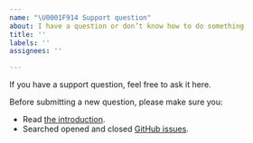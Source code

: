 ```yaml
---
name: "\U0001F914 Support question"
about: I have a question or don’t know how to do something
title: ''
labels: ''
assignees: ''

---
```


If you have a support question, feel free to ask it here.

Before submitting a new question, please make sure you:

- Read [the introduction](https://klaro.kiprotect.com).
- Searched opened and closed [GitHub issues](https://github.com/KIProtect/klaro/issues?utf8=%E2%9C%93&q=is%3Aissue).
